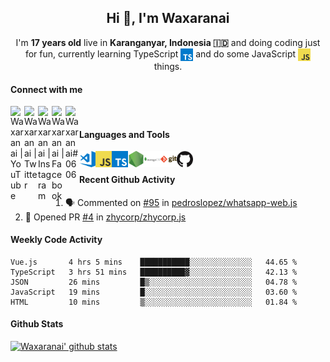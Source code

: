 <h2 align="center"> Hi 👋, I'm Waxaranai</h2>
<p align="center">I'm <b>17 years old</b> live in <b>Karanganyar, Indonesia 🇮🇩</b> and doing coding just for fun, currently learning TypeScript <img align="center" alt="Typescript" width="20px" src="https://raw.githubusercontent.com/github/explore/78df643247d429f6cc873026c0622819ad797942/topics/typescript/typescript.png" /> and do some JavaScript <img align="center" alt="JavaScript" width="20px" src="https://raw.githubusercontent.com/github/explore/80688e429a7d4ef2fca1e82350fe8e3517d3494d/topics/javascript/javascript.png" /> things.</p>

#### Connect with me

[<img align="left" alt="Waxaranai | YouTube" width="22px" src="https://cdn.jsdelivr.net/npm/simple-icons@v3/icons/youtube.svg" />][youtube]
[<img align="left" alt="Waxaranai | Twitter" width="22px" src="https://cdn.jsdelivr.net/npm/simple-icons@v3/icons/twitter.svg" />][twitter]
[<img align="left" alt="Waxaranai | Instagram" width="22px" src="https://cdn.jsdelivr.net/npm/simple-icons@v3/icons/instagram.svg" />][instagram]
[<img align="left" alt="Waxaranai | Facebook" width="22px" src="https://cdn.jsdelivr.net/npm/simple-icons@v3/icons/facebook.svg" />][facebook]
<img align="left" alt="Waxaranai#0606" width="22px" src="https://cdn.jsdelivr.net/npm/simple-icons@v3/icons/discord.svg" />

<br />

#### Languages and Tools

<img align="left" alt="Visual Studio Code" width="26px" src="https://raw.githubusercontent.com/github/explore/80688e429a7d4ef2fca1e82350fe8e3517d3494d/topics/visual-studio-code/visual-studio-code.png" />
<img align="left" alt="JavaScript" width="26px" src="https://raw.githubusercontent.com/github/explore/80688e429a7d4ef2fca1e82350fe8e3517d3494d/topics/javascript/javascript.png" />
<img align="left" alt="Typescript" width="26px" src="https://raw.githubusercontent.com/github/explore/78df643247d429f6cc873026c0622819ad797942/topics/typescript/typescript.png" /><img align="left" alt="Node.js" width="26px" src="https://raw.githubusercontent.com/github/explore/80688e429a7d4ef2fca1e82350fe8e3517d3494d/topics/nodejs/nodejs.png" />
<img align="left" alt="MongoDB" width="26px" src="https://raw.githubusercontent.com/github/explore/80688e429a7d4ef2fca1e82350fe8e3517d3494d/topics/mongodb/mongodb.png" />
<img align="left" alt="Git" width="26px" src="https://raw.githubusercontent.com/github/explore/80688e429a7d4ef2fca1e82350fe8e3517d3494d/topics/git/git.png" />
<img align="left" alt="GitHub" width="26px" src="https://raw.githubusercontent.com/github/explore/78df643247d429f6cc873026c0622819ad797942/topics/github/github.png" />


<br/>

#### Recent Github Activity

<!--START_SECTION:activity-->
1. 🗣 Commented on [#95](https://github.com//pedroslopez/whatsapp-web.js/issues/95) in [pedroslopez/whatsapp-web.js](https://github.com//pedroslopez/whatsapp-web.js)
2. 💪 Opened PR [#4](https://github.com//zhycorp/zhycorp.js/pull/4) in [zhycorp/zhycorp.js](https://github.com//zhycorp/zhycorp.js)
<!--END_SECTION:activity-->


#### Weekly Code Activity

<!--START_SECTION:waka-->
```text
Vue.js       4 hrs 5 mins    ███████████░░░░░░░░░░░░░░   44.65 % 
TypeScript   3 hrs 51 mins   ██████████▓░░░░░░░░░░░░░░   42.13 % 
JSON         26 mins         █▒░░░░░░░░░░░░░░░░░░░░░░░   04.78 % 
JavaScript   19 mins         █░░░░░░░░░░░░░░░░░░░░░░░░   03.60 % 
HTML         10 mins         ▒░░░░░░░░░░░░░░░░░░░░░░░░   01.84 % 
```
<!--END_SECTION:waka-->

#### Github Stats

[![Waxaranai' github stats](https://github-readme-stats.vercel.app/api?username=waxaranai&show_icons=true&count_private=true&include_all_commits=true&hide_title=true)](https://github.com/anuraghazra/github-readme-stats)

[facebook]: https://facebook.com/waxaranai
[twitter]: https://twitter.com/Waxaranai
[youtube]: https://youtube.com/Waxaranai
[instagram]: https://instagram.com/Waxaranai
